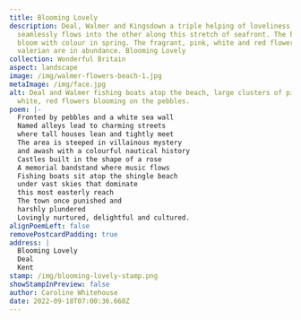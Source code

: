```yaml
---
title: Blooming Lovely
description: Deal, Walmer and Kingsdown a triple helping of loveliness, one
  seamlessly flows into the other along this stretch of seafront. The beaches
  bloom with colour in spring. The fragrant, pink, white and red flowers of
  valerian are in abundance. Blooming Lovely
collection: Wonderful Britain
aspect: landscape
image: /img/walmer-flowers-beach-1.jpg
metaImage: /img/face.jpg
alt: Deal and Walmer fishing boats atop the beach, large clusters of pink,
  white, red flowers blooming on the pebbles.
poem: |-
  Fronted by pebbles and a white sea wall
  Named alleys lead to charming streets
  where tall houses lean and tightly meet
  The area is steeped in villainous mystery 
  and awash with a colourful nautical history
  Castles built in the shape of a rose 
  A memorial bandstand where music flows
  Fishing boats sit atop the shingle beach 
  under vast skies that dominate 
  this most easterly reach
  The town once punished and 
  harshly plundered
  Lovingly nurtured, delightful and cultured.
alignPoemLeft: false
removePostcardPadding: true
address: |
  Blooming Lovely
  Deal 
  Kent
stamp: /img/blooming-lovely-stamp.png
showStampInPreview: false
author: Caroline Whitehouse
date: 2022-09-18T07:00:36.660Z
---
```

